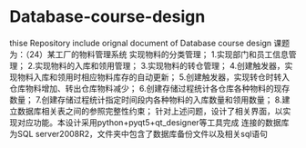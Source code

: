 # Database-course-design
thise Repository include orignal document of  Database course design 
课题为：（24）某工厂的物料管理系统 实现物料的分类管理；
 1.实现部门和员工信息管理；
 2.实现物料的入库和领用管理；
 3.实现物料的转仓管理； 
 4.创建触发器，实现物料入库和领用时相应物料库存的自动更新；
 5.创建触发器，实现转仓时转入仓库物料增加、转出仓库物料减少；
 6.创建存储过程统计各仓库各种物料的现存数量； 
 7.创建存储过程统计指定时间段内各种物料的入库数量和领用数量； 
 8.建立数据库相关表之间的参照完整性约束；
 针对上述问题，设计了相关界面，以实现对应功能。本设计采用python+pyqt5+qt_designer等工具完成
 连接的数据库为SQL server2008R2，文件夹中包含了数据库备份文件以及相关sql语句
